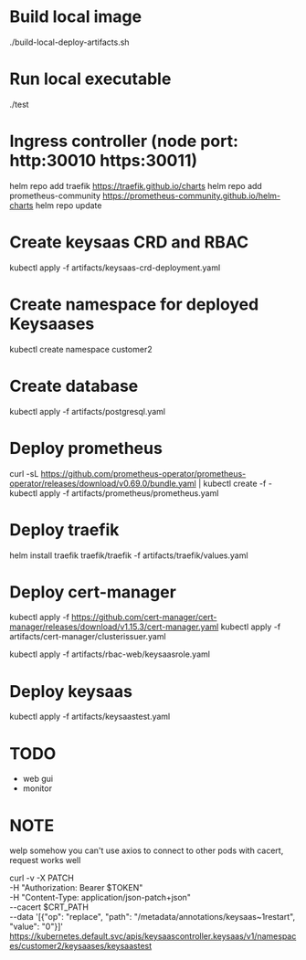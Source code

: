 # Build local image
./build-local-deploy-artifacts.sh
# Run local executable
./test  

# Ingress controller (node port: http:30010 https:30011)
helm repo add traefik https://traefik.github.io/charts
helm repo add prometheus-community https://prometheus-community.github.io/helm-charts
helm repo update


# Create keysaas CRD and RBAC
kubectl apply -f artifacts/keysaas-crd-deployment.yaml
# Create namespace for deployed Keysaases
kubectl create namespace customer2
# Create database
kubectl apply -f artifacts/postgresql.yaml
# Deploy prometheus
curl -sL https://github.com/prometheus-operator/prometheus-operator/releases/download/v0.69.0/bundle.yaml | kubectl create -f -
kubectl apply -f artifacts/prometheus/prometheus.yaml
# Deploy traefik
helm install traefik traefik/traefik -f artifacts/traefik/values.yaml
# Deploy cert-manager
kubectl apply -f https://github.com/cert-manager/cert-manager/releases/download/v1.15.3/cert-manager.yaml
kubectl apply -f artifacts/cert-manager/clusterissuer.yaml

kubectl apply -f artifacts/rbac-web/keysaasrole.yaml

# Deploy keysaas
kubectl apply -f artifacts/keysaastest.yaml

# TODO
- web gui
- monitor

# NOTE
welp somehow you can't use axios to connect to other pods with cacert, request works well

curl -v -X PATCH \
  -H "Authorization: Bearer $TOKEN" \
  -H "Content-Type: application/json-patch+json" \
  --cacert $CRT_PATH \
  --data '[{"op": "replace", "path": "/metadata/annotations/keysaas~1restart", "value": "0"}]' \
  https://kubernetes.default.svc/apis/keysaascontroller.keysaas/v1/namespaces/customer2/keysaases/keysaastest
